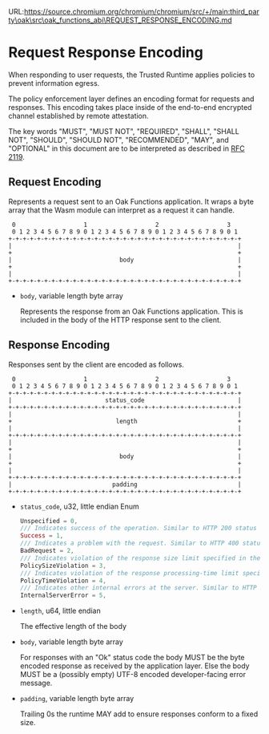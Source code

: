 URL:https://source.chromium.org/chromium/chromium/src/+/main:third_party\oak\src\oak_functions_abi\REQUEST_RESPONSE_ENCODING.md
# Request Response Encoding

When responding to user requests, the Trusted Runtime applies policies to
prevent information egress.

The policy enforcement layer defines an encoding format for requests and
responses. This encoding takes place inside of the end-to-end encrypted channel
established by remote attestation.

The key words "MUST", "MUST NOT", "REQUIRED", "SHALL", "SHALL NOT", "SHOULD",
"SHOULD NOT", "RECOMMENDED", "MAY", and "OPTIONAL" in this document are to be
interpreted as described in [RFC 2119](https://www.rfc-editor.org/rfc/rfc2119).

## Request Encoding

Represents a request sent to an Oak Functions application. It wraps a byte array
that the Wasm module can interpret as a request it can handle.

```text
 0                   1                   2                   3
 0 1 2 3 4 5 6 7 8 9 0 1 2 3 4 5 6 7 8 9 0 1 2 3 4 5 6 7 8 9 0 1
+-+-+-+-+-+-+-+-+-+-+-+-+-+-+-+-+-+-+-+-+-+-+-+-+-+-+-+-+-+-+-+-+
|                                                               |
+                                                               +
|                              body                             |
+                                                               +
|                                                               |
+-+-+-+-+-+-+-+-+-+-+-+-+-+-+-+-+-+-+-+-+-+-+-+-+-+-+-+-+-+-+-+-+
```

<!-- Diagram generated with https://www.luismg.com/protocol/, using the schema
"body:96"  -->

- `body`, variable length byte array

  Represents the response from an Oak Functions application. This is included in
  the body of the HTTP response sent to the client.

## Response Encoding

Responses sent by the client are encoded as follows.

```text
 0                   1                   2                   3
 0 1 2 3 4 5 6 7 8 9 0 1 2 3 4 5 6 7 8 9 0 1 2 3 4 5 6 7 8 9 0 1
+-+-+-+-+-+-+-+-+-+-+-+-+-+-+-+-+-+-+-+-+-+-+-+-+-+-+-+-+-+-+-+-+
|                          status_code                          |
+-+-+-+-+-+-+-+-+-+-+-+-+-+-+-+-+-+-+-+-+-+-+-+-+-+-+-+-+-+-+-+-+
|                                                               |
+                             length                            +
|                                                               |
+-+-+-+-+-+-+-+-+-+-+-+-+-+-+-+-+-+-+-+-+-+-+-+-+-+-+-+-+-+-+-+-+
|                                                               |
+                                                               +
|                              body                             |
+                                                               +
|                                                               |
+-+-+-+-+-+-+-+-+-+-+-+-+-+-+-+-+-+-+-+-+-+-+-+-+-+-+-+-+-+-+-+-+
|                            padding                            |
+-+-+-+-+-+-+-+-+-+-+-+-+-+-+-+-+-+-+-+-+-+-+-+-+-+-+-+-+-+-+-+-+
```

<!-- Diagram generated with https://www.luismg.com/protocol/, using the schema
"status_code:32,length:64,body:96,padding:32" -->

- `status_code`, u32, little endian Enum

  ```rust
  Unspecified = 0,
  /// Indicates success of the operation. Similar to HTTP 200 status code.
  Success = 1,
  /// Indicates a problem with the request. Similar to HTTP 400 status code.
  BadRequest = 2,
  /// Indicates violation of the response size limit specified in the security policy.
  PolicySizeViolation = 3,
  /// Indicates violation of the response processing-time limit specified in the security policy.
  PolicyTimeViolation = 4,
  /// Indicates other internal errors at the server. Similar to HTTP 500 status code.
  InternalServerError = 5,
  ```

- `length`, u64, little endian

  The effective length of the body

- `body`, variable length byte array

  For responses with an "Ok" status code the body MUST be the byte encoded
  response as received by the application layer. Else the body MUST be a
  (possibly empty) UTF-8 encoded developer-facing error message.

- `padding`, variable length byte array

  Trailing 0s the runtime MAY add to ensure responses conform to a fixed size.
